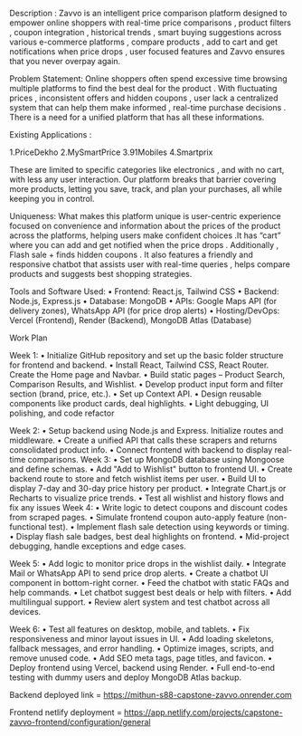 Description :
    Zavvo  is an intelligent price comparison platform designed to empower online shoppers with real-time price comparisons , product filters ,  coupon integration , historical trends , smart buying suggestions across various e-commerce platforms , compare products , add to cart and get notifications when price drops , user focused features and Zavvo ensures that you never overpay again.

Problem Statement:
    Online shoppers often spend excessive time browsing multiple platforms to find the best deal for the product . With fluctuating prices , inconsistent offers and hidden coupons , user lack a centralized system that can help them make informed , real-time purchase decisions . There is a need for a unified platform that has all these informations.

Existing Applications : 
                                    
1.PriceDekho
2.MySmartPrice
3.91Mobiles
4.Smartprix 

These are limited to specific categories like electronics , and with no cart, with less any user interaction. Our platform breaks that barrier covering more products, letting you save, track, and plan your purchases, all while keeping you in control.

Uniqueness:
What makes this platform unique is user-centric experience focused on convenience and information about the prices of the product across the platforms, helping users make confident choices .It has “cart” where you can add and get notified when the price drops . Additionally ,  Flash sale + finds hidden coupons . It also features a friendly and responsive chatbot that assists user with real-time queries , helps compare products  and suggests best shopping strategies.

Tools and Software Used:
•	Frontend: React.js, Tailwind CSS
•	Backend: Node.js, Express.js
•	Database: MongoDB
•	APIs: Google Maps API (for delivery zones), WhatsApp API (for price drop alerts)
•	Hosting/DevOps: Vercel (Frontend), Render (Backend), MongoDB Atlas (Database)


Work Plan 

Week 1:
•	Initialize GitHub repository and set up the basic folder structure for frontend and backend.
•	Install React, Tailwind CSS, React Router. Create the Home page and Navbar.
•	Build static pages – Product Search, Comparison Results, and Wishlist.
•	 Develop product input form and filter section (brand, price, etc.).
•	 Set up Context API.
•	 Design reusable components like product cards, deal highlights.
•	 Light debugging, UI polishing, and code refactor

Week 2:
•	Setup backend using Node.js and Express. Initialize routes and middleware.
•	Create a unified API that calls these scrapers and returns consolidated product info.
•	Connect frontend with backend to display real-time comparisons.
Week 3:
•	Set up MongoDB database using Mongoose and define schemas.
•	Add "Add to Wishlist" button to frontend UI.
•	Create backend route to store and fetch wishlist items per user.
•	Build UI to display 7-day and 30-day price history per product.
•	Integrate Chart.js or Recharts to visualize price trends.
•	Test all wishlist and history flows and fix any issues
Week 4:
•	Write logic to detect coupons and discount codes from scraped pages.
•	Simulate frontend coupon auto-apply feature (non-functional test).
•	Implement flash sale detection using keywords or timing.
•	Display flash sale badges, best deal highlights on frontend.
•	Mid-project debugging, handle exceptions and edge cases.

Week 5:
•	Add logic to monitor price drops in the wishlist daily.
•	Integrate Mail or WhatsApp API to send price drop alerts.
•	Create a chatbot UI component in bottom-right corner.
•	Feed the chatbot with static FAQs and help commands.
•	Let chatbot suggest best deals or help with filters.
•	Add multilingual support.
•	Review alert system and test chatbot across all devices.

Week 6:
•	Test all features on desktop, mobile, and tablets.
•	 Fix responsiveness and minor layout issues in UI.
•	Add loading skeletons, fallback messages, and error handling.
•	 Optimize images, scripts, and remove unused code.
•	 Add SEO meta tags, page titles, and favicon.
•	Deploy frontend using Vercel, backend using Render.
•	Full end-to-end testing with dummy users and deploy MongoDB Atlas backup.

Backend deployed link = https://mithun-s88-capstone-zavvo.onrender.com

Frontend netlify deployment = https://app.netlify.com/projects/capstone-zavvo-frontend/configuration/general